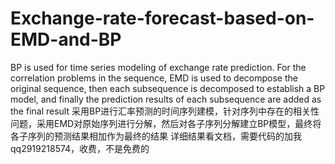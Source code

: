 # Exchange-rate-forecast-based-on-EMD-and-BP
BP is used for time series modeling of exchange rate prediction. For the correlation problems in the sequence, EMD is used to decompose the original sequence, then each subsequence is decomposed to establish a BP model, and finally the prediction results of each subsequence are added as the final result
采用BP进行汇率预测的时间序列建模，针对序列中存在的相关性问题，采用EMD对原始序列进行分解，然后对各子序列分解建立BP模型，最终将各子序列的预测结果相加作为最终的结果
详细结果看文档，需要代码的加我qq2919218574，收费，不是免费的
